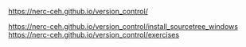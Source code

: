 https://nerc-ceh.github.io/version_control/

https://nerc-ceh.github.io/version_control/install_sourcetree_windows
https://nerc-ceh.github.io/version_control/exercises
